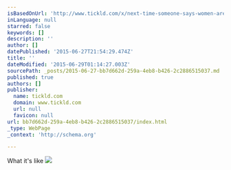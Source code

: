 ```yaml
---
isBasedOnUrl: 'http://www.tickld.com/x/next-time-someone-says-women-arent-victims-of-harassment-show-them'
inLanguage: null
starred: false
keywords: []
description: ''
author: []
datePublished: '2015-06-27T21:54:29.474Z'
title: ''
dateModified: '2015-06-29T01:14:27.003Z'
sourcePath: _posts/2015-06-27-bb7d662d-259a-4eb8-b426-2c2886515037.md
published: true
authors: []
publisher:
  name: tickld.com
  domain: www.tickld.com
  url: null
  favicon: null
url: bb7d662d-259a-4eb8-b426-2c2886515037/index.html
_type: WebPage
_context: 'http://schema.org'

---
```

What it's like
![](https://the-grid-user-content.s3-us-west-2.amazonaws.com/38fffd00-6860-4acf-b625-ae29096427cd.jpg)